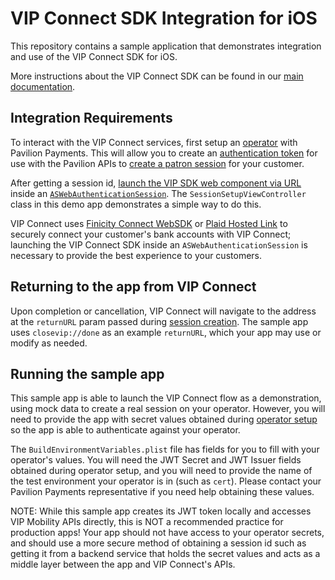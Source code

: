 # VIP Connect SDK Integration for iOS

This repository contains a sample application that demonstrates integration and use of the VIP Connect SDK for iOS.

More instructions about the VIP Connect SDK can be found in our [main documentation](https://developer.vippreferred.com/).

## Integration Requirements

To interact with the VIP Connect services, first setup an [operator](https://developer.vippreferred.com/operator-onboarding/operator-setup) with Pavilion Payments.
This will allow you to create an [authentication token](https://developer.vippreferred.com/integration-steps/operator-requirements) for use with the Pavilion APIs
to [create a patron session](https://developer.vippreferred.com/APIS/SDK/create-patron-session) for your customer. 

After getting a session id, [launch the VIP SDK web component via URL](https://developer.vippreferred.com/integration-steps/invoke-web-component) inside
an [`ASWebAuthenticationSession`](https://developer.apple.com/documentation/authenticationservices/aswebauthenticationsession). The `SessionSetupViewController`
class in this demo app demonstrates a simple way to do this.

VIP Connect uses [Finicity Connect WebSDK](https://developer.mastercard.com/open-banking-us/documentation/connect/integrating/webviews/android-webviews/) or [Plaid Hosted Link](https://plaid.com/docs/link/hosted-link/) to securely connect your customer\'s bank accounts with VIP Connect; launching
the VIP Connect SDK inside an `ASWebAuthenticationSession` is necessary to provide the best experience to your customers. 

## Returning to the app from VIP Connect

Upon completion or cancellation, VIP Connect will navigate to the address at the `returnURL` param passed during [session creation](https://developer.vippreferred.com/APIS/SDK/create-patron-session).
The sample app uses `closevip://done` as an example `returnURL`, which your app may use or modify as needed. 

## Running the sample app

This sample app is able to launch the VIP Connect flow as a demonstration, using mock data to create a real session on your operator.
However, you will need to provide the app with secret values obtained during [operator setup](https://developer.vippreferred.com/operator-onboarding/operator-setup)
so the app is able to authenticate against your operator.

The `BuildEnvironmentVariables.plist` file has fields for you to fill with your operator\'s values. You will need the JWT Secret and JWT Issuer fields
obtained during operator setup, and you will need to provide the name of the test environment your operator is in (such as `cert`). Please contact your
Pavilion Payments representative if you need help obtaining these values.

NOTE: While this sample app creates its JWT token locally and accesses VIP Mobility APIs directly, this is NOT a recommended practice for production apps!
Your app should not have access to your operator secrets, and should use a more secure method of obtaining a session id such as getting it from a backend
service that holds the secret values and acts as a middle layer between the app and VIP Connect's APIs.

